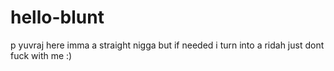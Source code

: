 # hello-blunt
p
yuvraj here imma a straight nigga but if needed i turn into a ridah
just dont fuck with me :)
